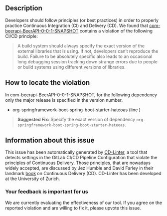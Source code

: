 
## Description
Developers should follow principles (or best practices) in order to properly practice Continuous Integration (CI) and Delivery (CD).
We found that [com-beerapi-BeerAPI-0-0-1-SNAPSHOT](https://gitlab.com/Yutsa/beerapi/blob/master/.gitlab-ci.yml) contains a violation of the following CI/CD principle:

> A build system should always specify the exact version of the external libraries that is using.
If not, developers can’t reproduce the build. Failure to be absolutely specific also leads to an occasional long debugging session tracking down strange errors due to people or build systems using different versions of libraries.

## How to locate the violation

In com-beerapi-BeerAPI-0-0-1-SNAPSHOT, for the following dependency only the major release is specified in the version number.

* org-springframework-boot-spring-boot-starter-hateoas (line )

> **Suggested Fix:** Specify the exact version of dependency `org-springframework-boot-spring-boot-starter-hateoas`.

## Information about this issue

This issue has been automatically generated by [CD-Linter](https://gitlab.com/Jancso/configuration-analytics), a tool that detects settings in the GitLab CI/CD Pipeline Configuration that violate the principles of Continuous Delivery. Those principles, that are nowadays widely accepted, are discussed by Jez Humble and David Farley in their landmark [book](https://www.oreilly.com/library/view/continuous-delivery-reliable/9780321670250/) on Continuous Delivery (CD). CD-Linter has been developed at the University of Zurich.

### Your feedback is important for us
We are currently evaluating the effectiveness of our tool. If you agree on the reported violation and are willing to fix it, please upvote this issue.